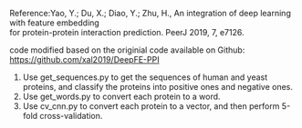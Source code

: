 Reference:Yao, Y.; Du, X.; Diao, Y.; Zhu, H., An integration of deep learning with feature embedding   
for protein-protein interaction prediction. PeerJ 2019, 7, e7126.  

code modified based on the originial code available on Github: https://github.com/xal2019/DeepFE-PPI  

1. Use get_sequences.py to get the sequences of human and yeast proteins, and classify the proteins into positive ones and negative ones.
2. Use get_words.py to convert each protein to a word.
3. Use cv_cnn.py to convert each protein to a vector, and then perform 5-fold cross-validation.  
